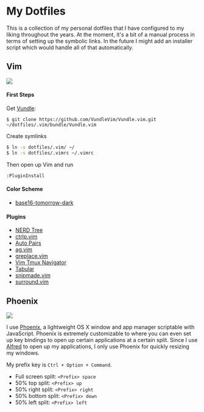 My Dotfiles
===================

This is a collection of my personal dotfiles that I have configured to my liking throughout the years. At the moment, it's a bit of a manual process in terms of setting up the symbolic links.  In the future I might add an installer script which would handle all of that automatically.

Vim
-------
![](http://g.recordit.co/QnXY0zCi1F.gif)

#### First Steps
Get [Vundle]:
```
$ git clone https://github.com/VundleVim/Vundle.vim.git ~/dotfiles/.vim/bundle/Vundle.vim
```

Create symlinks
```sh
$ ln -s dotfiles/.vim/ ~/
$ ln -s dotfiles/.vimrc ~/.vimrc
```

Then open up Vim and run

```
:PluginInstall
```

#### Color Scheme

* [base16-tomorrow-dark](https://github.com/chriskempson/base16-vim)

#### Plugins

* [NERD Tree](https://github.com/scrooloose/nerdtree)
* [ctrlp.vim](https://github.com/ctrlpvim/ctrlp.vim)
* [Auto Pairs](https://github.com/jiangmiao/auto-pairs)
* [ag.vim](https://github.com/rking/ag.vim)
* [greplace.vim](https://github.com/skwp/greplace.vim)
* [Vim Tmux Navigator](https://github.com/christoomey/vim-tmux-navigator)
* [Tabular](https://github.com/godlygeek/tabular)
* [snipmade.vim](https://github.com/msanders/snipmate.vim)
* [surround.vim](https://github.com/tpope/vim-surround)


[Vundle]:http://github.com/VundleVim/Vundle.vim

Phoenix
-------

![](http://g.recordit.co/vYtCxSFH2N.gif)

I use [Phoenix](https://github.com/kasper/phoenix), a lightweight OS X window and app manager scriptable with JavaScript. Phoenix is extremely customizable to where you can even set up key bindings to open up certain applications at a certain split. Since I use [Alfred](https://www.alfredapp.com/) to open up my applications, I only use Phoenix for quickly resizing my windows.

My prefix key is `Ctrl + Option + Command`. 

* Full screen split: `<Prefix> space`
* 50% top split: `<Prefix> up`
* 50% right split: `<Prefix> right`
* 50% bottom split: `<Prefix> down`
* 50% left split: `<Prefix> left`
